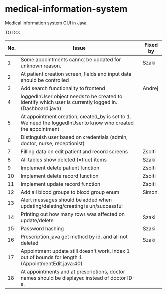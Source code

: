 # medical-information-system
Medical information system GUI in Java.

TO DO:

| No. 	 | Issue                                                                                                         	            | Fixed by 	 |
|-------|----------------------------------------------------------------------------------------------------------------------------|------------|
| 1   	 | Some appointments cannot be updated for unknown reason.                                                       	            | 	Szaki     |
| 2   	 | At patient creation screen, fields and input data should be controlled                                        	            | 	          |
| 3   	 | Add search functionality to frontend                                                                                     	 | Andrej	          |
| 4   	 | loggedInUser object needs to be created to identify which user is currently logged in. (Dashboard.java)       	            | 	          |
| 5   	 | At appointment creation, created_by is set to 1. We need the loggedInUser to know who created the appointment 	            | 	          |
| 6   	 | Distinguish user based on credentials (admin, doctor, nurse, receptionist)                                    	            | 	          |
| 7   	 | Filling data on edit patient and record screens                                                               	            | Zsolti	    |
| 8   	 | All tables show deleted (=true) items                                                         	                            | Szaki	     |
| 9   	 | Implement delete patient function                                                                             	            | Zsolti     |
| 10  	 | Implement delete record function                                                                              	            | Zsolti     |
| 11  	 | Implement update record function                                                                              	            | Zsolti     |
| 12  	 | Add all blood groups to  blood group enum                                                             	                    | Simon	     |
| 13  	 | Alert messages should be added when updating/deleting/creating is un/successful                                            |            |
| 14  	 | Printing out how many rows was affected on update/delete                                                                   | Szaki      |
| 15 	  | Password hashing                                                                                                           | Szaki      |
| 16 	  | Prescription.java get method by id, and all not deleted                                                                    | Szaki      |
| 17 	  | Appointment update still doesn't work. Index 1 out of bounds for length 1 (AppointmentEdit.java:40)                         |       |
| 18 	  | At appointments and at prescriptions, doctor names should be displayed instead of doctor ID-s.                      |       |